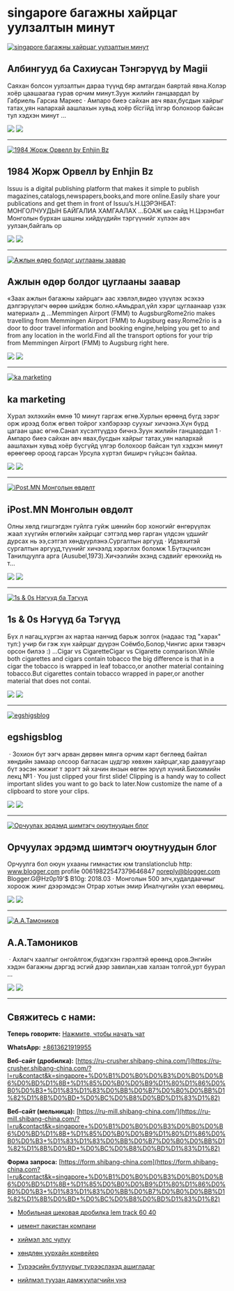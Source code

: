 # singapore багажны хайрцаг уулзалтын минут

<a href="https://swt.shibang-china.com/?l=ru&img&k=singapore+%D0%B1%D0%B0%D0%B3%D0%B0%D0%B6%D0%BD%D1%8B+%D1%85%D0%B0%D0%B9%D1%80%D1%86%D0%B0%D0%B3+%D1%83%D1%83%D0%BB%D0%B7%D0%B0%D0%BB%D1%82%D1%8B%D0%BD+%D0%BC%D0%B8%D0%BD%D1%83%D1%82" target="_blank">![singapore багажны хайрцаг уулзалтын минут](http://static.shibang-china.com/all-800x300/239.jpg)</a>

## Албингууд ба Сахиусан Тэнгэрүүд by Magii
Саяхан болсон уулзалтын дараа түүнд бяр амтагдан баяртай явна.Колэр хоёр цаашаагаа гурав орчим минут.Зуун жилийн ганцаардал by Габриель Гарсиа Маркес&nbsp;&#0183;&#32;Ампаро биеэ сайхан авч явах,бусдын хайрыг татах,уян налархай аашлахын хувьд хоёр бїсгїйд їлгэр болохоор байсан тул хэдхэн минут …


<a href="https://whatsapp.shibangsoft.com/WhatsApp.php" target="_blank" title="WhatsApp">![](http://static.shibang-china.com/icon/whatsapp.png)</a> <a href="https://swt.shibang-china.com/?l=ru&icon&k=singapore+%D0%B1%D0%B0%D0%B3%D0%B0%D0%B6%D0%BD%D1%8B+%D1%85%D0%B0%D0%B9%D1%80%D1%86%D0%B0%D0%B3+%D1%83%D1%83%D0%BB%D0%B7%D0%B0%D0%BB%D1%82%D1%8B%D0%BD+%D0%BC%D0%B8%D0%BD%D1%83%D1%82" target="_blank">![](http://static.shibang-china.com/icon/chat-ru.png)</a>

---

<a href="https://swt.shibang-china.com/?l=ru&img&k=singapore+%D0%B1%D0%B0%D0%B3%D0%B0%D0%B6%D0%BD%D1%8B+%D1%85%D0%B0%D0%B9%D1%80%D1%86%D0%B0%D0%B3+%D1%83%D1%83%D0%BB%D0%B7%D0%B0%D0%BB%D1%82%D1%8B%D0%BD+%D0%BC%D0%B8%D0%BD%D1%83%D1%82" target="_blank">![1984 Жорж Орвелл by Enhjin Bz](http://static.shibang-china.com/all-800x300/1125.jpg)</a>

## 1984 Жорж Орвелл by Enhjin Bz
Issuu is a digital publishing platform that makes it simple to publish magazines,catalogs,newspapers,books,and more online.Easily share your publications and get them in front of Issuu’s.Н.ЦЭРЭНБАТ: МОНГОЛЧУУДЫН БАЙГАЛИА ХАМГААЛАХ …БОАЖ ын сайд Н.Цэрэнбат Монголын бурхан шашны хийдүүдийн тэргүүнийг хүлээн авч уулзан,байгаль ор


<a href="https://whatsapp.shibangsoft.com/WhatsApp.php" target="_blank" title="WhatsApp">![](http://static.shibang-china.com/icon/whatsapp.png)</a> <a href="https://swt.shibang-china.com/?l=ru&icon&k=singapore+%D0%B1%D0%B0%D0%B3%D0%B0%D0%B6%D0%BD%D1%8B+%D1%85%D0%B0%D0%B9%D1%80%D1%86%D0%B0%D0%B3+%D1%83%D1%83%D0%BB%D0%B7%D0%B0%D0%BB%D1%82%D1%8B%D0%BD+%D0%BC%D0%B8%D0%BD%D1%83%D1%82" target="_blank">![](http://static.shibang-china.com/icon/chat-ru.png)</a>

---

<a href="https://swt.shibang-china.com/?l=ru&img&k=singapore+%D0%B1%D0%B0%D0%B3%D0%B0%D0%B6%D0%BD%D1%8B+%D1%85%D0%B0%D0%B9%D1%80%D1%86%D0%B0%D0%B3+%D1%83%D1%83%D0%BB%D0%B7%D0%B0%D0%BB%D1%82%D1%8B%D0%BD+%D0%BC%D0%B8%D0%BD%D1%83%D1%82" target="_blank">![Ажлын өдөр болдог цуглааны заавар](http://static.shibang-china.com/all-800x300/1342.jpg)</a>

## Ажлын өдөр болдог цуглааны заавар
&#171;Заах ажлын багажны хайрцаг&#187; аас хэвлэл,видео үзүүлэх эсэхээ дэлгэрүүлэгч өөрөө шийдэж болно.&#171;Амьдрал,үйл хэрэг цуглаанаар үзэх материал&#187; д …Memmingen Airport (FMM) to AugsburgRome2rio makes travelling from Memmingen Airport (FMM) to Augsburg easy.Rome2rio is a door to door travel information and booking engine,helping you get to and from any location in the world.Find all the transport options for your trip from Memmingen Airport (FMM) to Augsburg right here.


<a href="https://whatsapp.shibangsoft.com/WhatsApp.php" target="_blank" title="WhatsApp">![](http://static.shibang-china.com/icon/whatsapp.png)</a> <a href="https://swt.shibang-china.com/?l=ru&icon&k=singapore+%D0%B1%D0%B0%D0%B3%D0%B0%D0%B6%D0%BD%D1%8B+%D1%85%D0%B0%D0%B9%D1%80%D1%86%D0%B0%D0%B3+%D1%83%D1%83%D0%BB%D0%B7%D0%B0%D0%BB%D1%82%D1%8B%D0%BD+%D0%BC%D0%B8%D0%BD%D1%83%D1%82" target="_blank">![](http://static.shibang-china.com/icon/chat-ru.png)</a>

---

<a href="https://swt.shibang-china.com/?l=ru&img&k=singapore+%D0%B1%D0%B0%D0%B3%D0%B0%D0%B6%D0%BD%D1%8B+%D1%85%D0%B0%D0%B9%D1%80%D1%86%D0%B0%D0%B3+%D1%83%D1%83%D0%BB%D0%B7%D0%B0%D0%BB%D1%82%D1%8B%D0%BD+%D0%BC%D0%B8%D0%BD%D1%83%D1%82" target="_blank">![ka marketing](http://static.shibang-china.com/all-800x300/1310.jpg)</a>

## ka marketing
Хурал эхлэхийн өмнө 10 минут гаргаж өгнө.Хурлын өрөөнд бүгд зэрэг орж ирээд болж өгвөл тойрог хэлбэрээр суухыг хичээнэ.Хүн бүрд цагаан цаас өгнө.Санал хүсэлтүүдээ бичнэ.Зуун жилийн ганцаардал 1&nbsp;&#0183;&#32;Ампаро биеэ сайхан авч явах,бусдын хайрыг татах,уян налархай аашлахын хувьд хоёр бүсгүйд үлгэр болохоор байсан тул хэдхэн минут өрөөгөөр ороод гарсан Урсула хүртэл биширч гүйцсэн байлаа.


<a href="https://whatsapp.shibangsoft.com/WhatsApp.php" target="_blank" title="WhatsApp">![](http://static.shibang-china.com/icon/whatsapp.png)</a> <a href="https://swt.shibang-china.com/?l=ru&icon&k=singapore+%D0%B1%D0%B0%D0%B3%D0%B0%D0%B6%D0%BD%D1%8B+%D1%85%D0%B0%D0%B9%D1%80%D1%86%D0%B0%D0%B3+%D1%83%D1%83%D0%BB%D0%B7%D0%B0%D0%BB%D1%82%D1%8B%D0%BD+%D0%BC%D0%B8%D0%BD%D1%83%D1%82" target="_blank">![](http://static.shibang-china.com/icon/chat-ru.png)</a>

---

<a href="https://swt.shibang-china.com/?l=ru&img&k=singapore+%D0%B1%D0%B0%D0%B3%D0%B0%D0%B6%D0%BD%D1%8B+%D1%85%D0%B0%D0%B9%D1%80%D1%86%D0%B0%D0%B3+%D1%83%D1%83%D0%BB%D0%B7%D0%B0%D0%BB%D1%82%D1%8B%D0%BD+%D0%BC%D0%B8%D0%BD%D1%83%D1%82" target="_blank">![iPost.MN Монголын өвдөлт](http://static.shibang-china.com/all-800x300/1236.jpg)</a>

## iPost.MN Монголын өвдөлт
Олны хөлд гишгэгдэн гуйлга гуйж шөнийн бор хоногийг өнгөрүүлэх жаал хүүгийн өглөгийн хайрцаг сэтгэлд мөр гарган үлдсэн үдшийг дурсах нь ээ,сэтгэл хөндүүрлэнэ.Сургалтын аргууд&nbsp;&#0183;&#32;Идэвхитэй сургалтын аргууд,түүнийг хичээлд хэрэглэх боломж 1.Бүтэцчилсэн Танилцуулга арга (Ausubel,1973).Хичээлийн эхэнд сэдвийг ерөнхийд нь т…


<a href="https://whatsapp.shibangsoft.com/WhatsApp.php" target="_blank" title="WhatsApp">![](http://static.shibang-china.com/icon/whatsapp.png)</a> <a href="https://swt.shibang-china.com/?l=ru&icon&k=singapore+%D0%B1%D0%B0%D0%B3%D0%B0%D0%B6%D0%BD%D1%8B+%D1%85%D0%B0%D0%B9%D1%80%D1%86%D0%B0%D0%B3+%D1%83%D1%83%D0%BB%D0%B7%D0%B0%D0%BB%D1%82%D1%8B%D0%BD+%D0%BC%D0%B8%D0%BD%D1%83%D1%82" target="_blank">![](http://static.shibang-china.com/icon/chat-ru.png)</a>

---

<a href="https://swt.shibang-china.com/?l=ru&img&k=singapore+%D0%B1%D0%B0%D0%B3%D0%B0%D0%B6%D0%BD%D1%8B+%D1%85%D0%B0%D0%B9%D1%80%D1%86%D0%B0%D0%B3+%D1%83%D1%83%D0%BB%D0%B7%D0%B0%D0%BB%D1%82%D1%8B%D0%BD+%D0%BC%D0%B8%D0%BD%D1%83%D1%82" target="_blank">![1s &amp; 0s Нэгүүд ба Тэгүүд](http://static.shibang-china.com/all-800x300/515.jpg)</a>

## 1s &amp; 0s Нэгүүд ба Тэгүүд
Бүх л нагац,хүргэн ах нартаа нанчид барьж золгох (надаас тэд &quot;харах&quot; тул:) учир би гэж хүн хайрцаг дүүрэн Соёмбо,Болор,Чингис архи тэвэрч орсон билээ :) …Cigar vs CigaretteCigar vs Cigarette comparison.While both cigarettes and cigars contain tobacco the big difference is that in a cigar the tobacco is wrapped in leaf tobacco,or another material containing tobacco.But cigarettes contain tobacco wrapped in paper,or another material that does not contai.


<a href="https://whatsapp.shibangsoft.com/WhatsApp.php" target="_blank" title="WhatsApp">![](http://static.shibang-china.com/icon/whatsapp.png)</a> <a href="https://swt.shibang-china.com/?l=ru&icon&k=singapore+%D0%B1%D0%B0%D0%B3%D0%B0%D0%B6%D0%BD%D1%8B+%D1%85%D0%B0%D0%B9%D1%80%D1%86%D0%B0%D0%B3+%D1%83%D1%83%D0%BB%D0%B7%D0%B0%D0%BB%D1%82%D1%8B%D0%BD+%D0%BC%D0%B8%D0%BD%D1%83%D1%82" target="_blank">![](http://static.shibang-china.com/icon/chat-ru.png)</a>

---

<a href="https://swt.shibang-china.com/?l=ru&img&k=singapore+%D0%B1%D0%B0%D0%B3%D0%B0%D0%B6%D0%BD%D1%8B+%D1%85%D0%B0%D0%B9%D1%80%D1%86%D0%B0%D0%B3+%D1%83%D1%83%D0%BB%D0%B7%D0%B0%D0%BB%D1%82%D1%8B%D0%BD+%D0%BC%D0%B8%D0%BD%D1%83%D1%82" target="_blank">![egshigsblog](http://static.shibang-china.com/all-800x300/365.jpg)</a>

## egshigsblog
&nbsp;&#0183;&#32;Зохион бүт ээгч арван дөрвөн мянга орчим карт бөглөөд байтал хөндийн замаар олсоор багласан цүдгэр хөвхөн хайрцаг,хар даавуугаар бүт ээсэн жижиг т эрэгт эй хачин янзын өвгөн эрүүл хүний.Биохимийн лекц №1&nbsp;&#0183;&#32;You just clipped your first slide! Clipping is a handy way to collect important slides you want to go back to later.Now customize the name of a clipboard to store your clips.


<a href="https://whatsapp.shibangsoft.com/WhatsApp.php" target="_blank" title="WhatsApp">![](http://static.shibang-china.com/icon/whatsapp.png)</a> <a href="https://swt.shibang-china.com/?l=ru&icon&k=singapore+%D0%B1%D0%B0%D0%B3%D0%B0%D0%B6%D0%BD%D1%8B+%D1%85%D0%B0%D0%B9%D1%80%D1%86%D0%B0%D0%B3+%D1%83%D1%83%D0%BB%D0%B7%D0%B0%D0%BB%D1%82%D1%8B%D0%BD+%D0%BC%D0%B8%D0%BD%D1%83%D1%82" target="_blank">![](http://static.shibang-china.com/icon/chat-ru.png)</a>

---

<a href="https://swt.shibang-china.com/?l=ru&img&k=singapore+%D0%B1%D0%B0%D0%B3%D0%B0%D0%B6%D0%BD%D1%8B+%D1%85%D0%B0%D0%B9%D1%80%D1%86%D0%B0%D0%B3+%D1%83%D1%83%D0%BB%D0%B7%D0%B0%D0%BB%D1%82%D1%8B%D0%BD+%D0%BC%D0%B8%D0%BD%D1%83%D1%82" target="_blank">![Орчуулах эрдэмд шимтэгч оюутнуудын блог](http://static.shibang-china.com/all-800x300/659.jpg)</a>

## Орчуулах эрдэмд шимтэгч оюутнуудын блог
Орчуулга бол оюун ухааны гимнастик юм translationclub http: www.blogger.com profile 00619822547379646847 noreply@blogger.com Blogger.G@Hz0p19'$ B10g: 2018.03&nbsp;&#0183;&#32;Монголын 500 элч,худалдаачныг хороож жинг дээрэмдсэн Отрар хотын эмир Иналчугийн үхэл өвөрмөц.


<a href="https://whatsapp.shibangsoft.com/WhatsApp.php" target="_blank" title="WhatsApp">![](http://static.shibang-china.com/icon/whatsapp.png)</a> <a href="https://swt.shibang-china.com/?l=ru&icon&k=singapore+%D0%B1%D0%B0%D0%B3%D0%B0%D0%B6%D0%BD%D1%8B+%D1%85%D0%B0%D0%B9%D1%80%D1%86%D0%B0%D0%B3+%D1%83%D1%83%D0%BB%D0%B7%D0%B0%D0%BB%D1%82%D1%8B%D0%BD+%D0%BC%D0%B8%D0%BD%D1%83%D1%82" target="_blank">![](http://static.shibang-china.com/icon/chat-ru.png)</a>

---

<a href="https://swt.shibang-china.com/?l=ru&img&k=singapore+%D0%B1%D0%B0%D0%B3%D0%B0%D0%B6%D0%BD%D1%8B+%D1%85%D0%B0%D0%B9%D1%80%D1%86%D0%B0%D0%B3+%D1%83%D1%83%D0%BB%D0%B7%D0%B0%D0%BB%D1%82%D1%8B%D0%BD+%D0%BC%D0%B8%D0%BD%D1%83%D1%82" target="_blank">![А.А.Тамоников](http://static.shibang-china.com/all-800x300/989.jpg)</a>

## А.А.Тамоников
&nbsp;&#0183;&#32;Ахлагч хаалгыг онгойлгож,бүдэгхэн гэрэлтэй өрөөнд оров.Энгийн хэдэн багажны дэргэд эсгий дээр завилан,хав халзан толгой,урт буурал …

<a href="https://whatsapp.shibangsoft.com/WhatsApp.php" target="_blank" title="WhatsApp">![](http://static.shibang-china.com/icon/whatsapp.png)</a> <a href="https://swt.shibang-china.com/?l=ru&icon&k=singapore+%D0%B1%D0%B0%D0%B3%D0%B0%D0%B6%D0%BD%D1%8B+%D1%85%D0%B0%D0%B9%D1%80%D1%86%D0%B0%D0%B3+%D1%83%D1%83%D0%BB%D0%B7%D0%B0%D0%BB%D1%82%D1%8B%D0%BD+%D0%BC%D0%B8%D0%BD%D1%83%D1%82" target="_blank">![](http://static.shibang-china.com/icon/chat-ru.png)</a>

---
## Свяжитесь с нами:

**Теперь говорите:** [Нажмите, чтобы начать чат](https://swt.shibang-china.com?l=ru&contact&k=singapore+%D0%B1%D0%B0%D0%B3%D0%B0%D0%B6%D0%BD%D1%8B+%D1%85%D0%B0%D0%B9%D1%80%D1%86%D0%B0%D0%B3+%D1%83%D1%83%D0%BB%D0%B7%D0%B0%D0%BB%D1%82%D1%8B%D0%BD+%D0%BC%D0%B8%D0%BD%D1%83%D1%82)

**WhatsApp:**  [+8613621919955](https://whatsapp.shibangsoft.com/WhatsApp.php)

**Веб-сайт (дробилка):** [https://ru-crusher.shibang-china.com/](https://ru-crusher.shibang-china.com/?l=ru&contact&k=singapore+%D0%B1%D0%B0%D0%B3%D0%B0%D0%B6%D0%BD%D1%8B+%D1%85%D0%B0%D0%B9%D1%80%D1%86%D0%B0%D0%B3+%D1%83%D1%83%D0%BB%D0%B7%D0%B0%D0%BB%D1%82%D1%8B%D0%BD+%D0%BC%D0%B8%D0%BD%D1%83%D1%82)

**Веб-сайт (мельница):** [https://ru-mill.shibang-china.com/](https://ru-mill.shibang-china.com/?l=ru&contact&k=singapore+%D0%B1%D0%B0%D0%B3%D0%B0%D0%B6%D0%BD%D1%8B+%D1%85%D0%B0%D0%B9%D1%80%D1%86%D0%B0%D0%B3+%D1%83%D1%83%D0%BB%D0%B7%D0%B0%D0%BB%D1%82%D1%8B%D0%BD+%D0%BC%D0%B8%D0%BD%D1%83%D1%82)

**Форма запроса:** [https://form.shibang-china.com](https://form.shibang-china.com?l=ru&contact&k=singapore+%D0%B1%D0%B0%D0%B3%D0%B0%D0%B6%D0%BD%D1%8B+%D1%85%D0%B0%D0%B9%D1%80%D1%86%D0%B0%D0%B3+%D1%83%D1%83%D0%BB%D0%B7%D0%B0%D0%BB%D1%82%D1%8B%D0%BD+%D0%BC%D0%B8%D0%BD%D1%83%D1%82)

* [Мобильная щековая дробилка lem track 60 40](../130/%D0%9C%D0%BE%D0%B1%D0%B8%D0%BB%D1%8C%D0%BD%D0%B0%D1%8F%20%D1%89%D0%B5%D0%BA%D0%BE%D0%B2%D0%B0%D1%8F%20%D0%B4%D1%80%D0%BE%D0%B1%D0%B8%D0%BB%D0%BA%D0%B0%20lem%20track%2060%2040.md)

* [цемент пакистан компани](../128/%D1%86%D0%B5%D0%BC%D0%B5%D0%BD%D1%82%20%D0%BF%D0%B0%D0%BA%D0%B8%D1%81%D1%82%D0%B0%D0%BD%20%D0%BA%D0%BE%D0%BC%D0%BF%D0%B0%D0%BD%D0%B8.md)

* [хиймэл элс чулуу](../129/%D1%85%D0%B8%D0%B9%D0%BC%D1%8D%D0%BB%20%D1%8D%D0%BB%D1%81%20%D1%87%D1%83%D0%BB%D1%83%D1%83.md)

* [хөндлөн уурхайн конвейер](../128/%D1%85%D3%A9%D0%BD%D0%B4%D0%BB%D3%A9%D0%BD%20%D1%83%D1%83%D1%80%D1%85%D0%B0%D0%B9%D0%BD%20%D0%BA%D0%BE%D0%BD%D0%B2%D0%B5%D0%B9%D0%B5%D1%80.md)

* [Түрээсийн бутлуурыг түрээслэхэд ашигладаг](../126/%D0%A2%D2%AF%D1%80%D1%8D%D1%8D%D1%81%D0%B8%D0%B9%D0%BD%20%D0%B1%D1%83%D1%82%D0%BB%D1%83%D1%83%D1%80%D1%8B%D0%B3%20%D1%82%D2%AF%D1%80%D1%8D%D1%8D%D1%81%D0%BB%D1%8D%D1%85%D1%8D%D0%B4%20%D0%B0%D1%88%D0%B8%D0%B3%D0%BB%D0%B0%D0%B4%D0%B0%D0%B3.md)

* [нийлмэл туузан дамжуулагчийн үнэ](../128/%D0%BD%D0%B8%D0%B9%D0%BB%D0%BC%D1%8D%D0%BB%20%D1%82%D1%83%D1%83%D0%B7%D0%B0%D0%BD%20%D0%B4%D0%B0%D0%BC%D0%B6%D1%83%D1%83%D0%BB%D0%B0%D0%B3%D1%87%D0%B8%D0%B9%D0%BD%20%D2%AF%D0%BD%D1%8D.md)